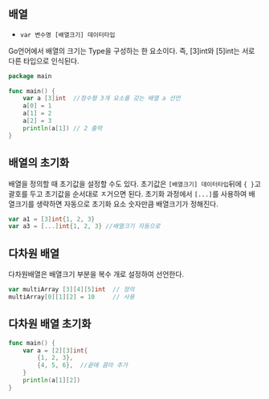 ## 배열

- `var 변수명 [배열크기] 데이터타입`

Go언어에서 배열의 크기는 Type을 구성하는 한 요소이다. 즉, [3]int와 [5]int는 서로 다른 타입으로 인식된다.

```go
package main
 
func main() {
    var a [3]int  //정수형 3개 요소를 갖는 배열 a 선언
    a[0] = 1
    a[1] = 2
    a[2] = 3
    println(a[1]) // 2 출력
}
```



## 배열의 초기화

배열을 정의할 때 초기값을 설정할 수도 있다. 초기값은 `[배열크기] 데이터타입`뒤에 `{ }`고괄호를 두고 초기값을 순서대로 ㅈ거으면 된다. 초기화 과정에서 `[...]`를 사용하여 배열크기를 생략하면 자동으로 초기화 요소 숫자만큼 배열크기가 정해진다.

```go
var a1 = [3]int{1, 2, 3}
var a3 = [...]int{1, 2, 3} //배열크기 자동으로
```



## 다차원 배열

다차원배열은 배열크기 부분을 복수 개로 설정하여 선언한다.

```go
var multiArray [3][4][5]int  // 정의
multiArray[0][1][2] = 10     // 사용
```



## 다차원 배열 초기화

```go
func main() {
    var a = [2][3]int{
        {1, 2, 3},
        {4, 5, 6},  //끝에 콤마 추가
    }
    println(a[1][2])
}
```

